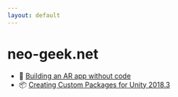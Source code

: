```yaml
---
layout: default
---
```


# neo-geek.net

-   📱 [Building an AR app without code](building-an-ar-app-without-code)
-   📦 [Creating Custom Packages for Unity 2018.3](creating-custom-packages-for-unity-2018.3)

